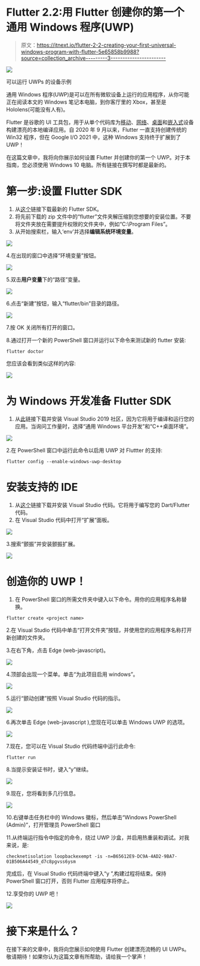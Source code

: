 # Flutter 2.2:用 Flutter 创建你的第一个通用 Windows 程序(UWP)

> 原文：<https://itnext.io/flutter-2-2-creating-your-first-universal-windows-program-with-flutter-5e65858b9988?source=collection_archive---------3----------------------->

![](img/df4bb975ebac37bc188377b022ad0b3a.png)

可以运行 UWPs 的设备示例

通用 Windows 程序(UWP)是可以在所有微软设备上运行的应用程序，从你可能正在阅读本文的 Windows 笔记本电脑，到你客厅里的 Xbox，甚至是 Hololens(可能没有人有)。

Flutter 是谷歌的 UI 工具包，用于从单个代码库为[移动](https://flutter.dev/docs)、[网络](https://flutter.dev/web)、[桌面](https://flutter.dev/desktop)和[嵌入式](https://flutter.dev/embedded)设备构建漂亮的本地编译应用。自 2020 年 9 月以来，Flutter 一直支持创建传统的 Win32 程序，但在 Google I/O 2021 中，这种 Windows 支持终于扩展到了 UWP！

在这篇文章中，我将向你展示如何设置 Flutter 并创建你的第一个 UWP。对于本指南，您必须使用 Windows 10 电脑。所有链接在撰写时都是最新的。

# **第一步:设置 Flutter SDK**

1.  从[这个](https://storage.googleapis.com/flutter_infra_release/releases/dev/windows/flutter_windows_2.3.0-12.1.pre-dev.zip)链接下载最新的 Flutter SDK。
2.  将先前下载的 zip 文件中的“flutter”文件夹解压缩到您想要的安装位置。不要将文件夹放在需要提升权限的文件夹中，例如“C:\Program Files”。
3.  从开始搜索栏，输入‘env’并选择**编辑系统环境变量**。

![](img/73dec3d1e7752ca36110d1f1e2ae0142.png)

4.在出现的窗口中选择“环境变量”按钮。

![](img/e797e237208d9e64acf9b9bf53ab0ac5.png)

5.双击**用户变量**下的“路径”变量。

![](img/b8cd25301a31cf46479be7827ad1578d.png)

6.点击“新建”按钮，输入“flutter/bin”目录的路径。

![](img/ad30c24bbdc12ffd1ec9304aa4f4ce36.png)

7.按 OK 关闭所有打开的窗口。

8.通过打开一个新的 PowerShell 窗口并运行以下命令来测试新的 flutter 安装:

```
flutter doctor
```

您应该会看到类似这样的内容:

![](img/cb93d535505c6500a6f72a1f4c6b25bf.png)

# **为 Windows 开发准备 Flutter SDK**

1.  从[此](https://visualstudio.microsoft.com/thank-you-downloading-visual-studio/?sku=Community&rel=16#)链接下载并安装 Visual Studio 2019 社区，因为它将用于编译和运行您的应用。当询问工作量时，选择“通用 Windows 平台开发”和“C++桌面环境”。

![](img/1a217c6370580b036b25a873af523c5b.png)

2.在 PowerShell 窗口中运行此命令以启用 UWP 对 Fluttter 的支持:

```
flutter config --enable-windows-uwp-desktop
```

# **安装支持的 IDE**

1.  从[这个](https://code.visualstudio.com/docs/?dv=win)链接下载并安装 Visual Studio 代码。它将用于编写您的 Dart/Flutter 代码。
2.  在 Visual Studio 代码中打开“扩展”面板。

![](img/1d85aec39891ba69f4e222dc8046f6b8.png)

3.搜索“颤振”并安装颤振扩展。

![](img/deabbaa6ccb05a033e092500a90f89f3.png)

# **创造你的 UWP！**

1.  在 PowerShell 窗口的所需文件夹中键入以下命令。用你的应用程序名称替换<project name="">。</project>

```
flutter create <project name>
```

2.在 Visual Studio 代码中单击“打开文件夹”按钮，并使用您的应用程序名称打开新创建的文件夹。

3.在右下角，点击 Edge (web-javascript)。

![](img/c4cce17db6c15b7ab5924ea06bff3319.png)

4.顶部会出现一个菜单。单击“为此项目启用 windows”。

![](img/36db5468b09d593f371fb249fe136072.png)

5.运行“颤动创建”按照 Visual Studio 代码的指示。

![](img/392ba3e15d49388024d6cb640944046d.png)

6.再次单击 Edge (web-javascript ),您现在可以单击 Windows UWP 的选项。

![](img/1e6dfd9729e19bf226bc12f649d2a11b.png)

7.现在，您可以在 Visual Studio 代码终端中运行此命令:

```
flutter run
```

8.当提示安装证书时，键入“y”继续。

![](img/17d4fac9dc99f181cb2d13da34fe2fa2.png)

9.现在，您将看到多几行信息。

![](img/3c01226e6e8e9e852cf0ce1a0313f9e9.png)

10.右键单击任务栏中的 Windows 徽标，然后单击“Windows PowerShell (Admin)”，打开管理员 PowerShell 窗口

11.从终端运行指令中指定的命令，绕过 UWP 沙盒，并启用热重装和调试。对我来说，是:

```
checknetisolation loopbackexempt -is -n=B65612E9-DC9A-4AD2-9BA7-01B506A44549_d7c8pgvss6ysm
```

完成后，在 Visual Studio 代码终端中键入“y ”,构建过程将结束。保持 PowerShell 窗口打开，否则 Flutter 应用程序将停止。

12.享受你的 UWP 吧！

![](img/d13a88ea9b4109f99dd53fed4f1a2355.png)

# **接下来是什么？**

在接下来的文章中，我将向您展示如何使用 Flutter 创建漂亮流畅的 UI UWPs。敬请期待！如果你认为这篇文章有所帮助，请给我一个掌声！